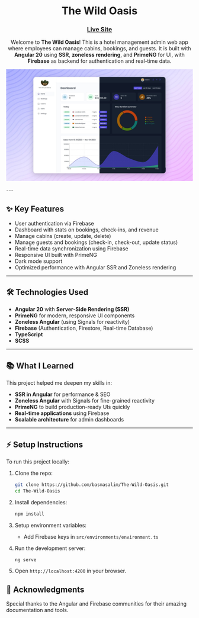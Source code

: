 <div align="center">
  <h1>The Wild Oasis </h1>

  <h3>
    <a href="https://the-wild-oasis-jade-three.vercel.app/">
      <strong>Live Site</strong>
    </a>
  </h3>

</div>

<!-- Brief -->
<p align="center">
Welcome to <b>The Wild Oasis</b>! This is a hotel management admin web app where employees can manage cabins, bookings, and guests.  
It is built with <b>Angular 20</b> using <b>SSR</b>, <b>zoneless rendering</b>, and <b>PrimeNG</b> for UI, with <b>Firebase</b> as backend for authentication and real-time data.
</p>

<!-- Screenshot -->
<a align="center" href="https://the-wild-oasis-jade-three.vercel.app/">

![Screenshot](./public/thumbnail-preview.jpg)

</a>
---

## ✨ Key Features

- User authentication via Firebase  
- Dashboard with stats on bookings, check-ins, and revenue  
- Manage cabins (create, update, delete)  
- Manage guests and bookings (check-in, check-out, update status)  
- Real-time data synchronization using Firebase  
- Responsive UI built with PrimeNG  
- Dark mode support  
- Optimized performance with Angular SSR and Zoneless rendering  

---

## 🛠️ Technologies Used

- **Angular 20** with **Server-Side Rendering (SSR)**  
- **PrimeNG** for modern, responsive UI components  
- **Zoneless Angular** (using Signals for reactivity)  
- **Firebase** (Authentication, Firestore, Real-time Database)  
- **TypeScript**  
- **SCSS**  

---

## 📚 What I Learned

This project helped me deepen my skills in:  
- **SSR in Angular** for performance & SEO  
- **Zoneless Angular** with Signals for fine-grained reactivity  
- **PrimeNG** to build production-ready UIs quickly  
- **Real-time applications** using Firebase  
- **Scalable architecture** for admin dashboards  

---

## ⚡ Setup Instructions

To run this project locally:

1. Clone the repo:
   ```bash
   git clone https://github.com/basmasalim/The-Wild-Oasis.git
   cd The-Wild-Oasis

2. Install dependencies:

   ```bash
   npm install
   ```
3. Setup environment variables:

   * Add Firebase keys in `src/environments/environment.ts`
4. Run the development server:

   ```bash
   ng serve
   ```
5. Open `http://localhost:4200` in your browser.

## 🙏 Acknowledgments

Special thanks to the Angular and Firebase communities for their amazing documentation and tools.
